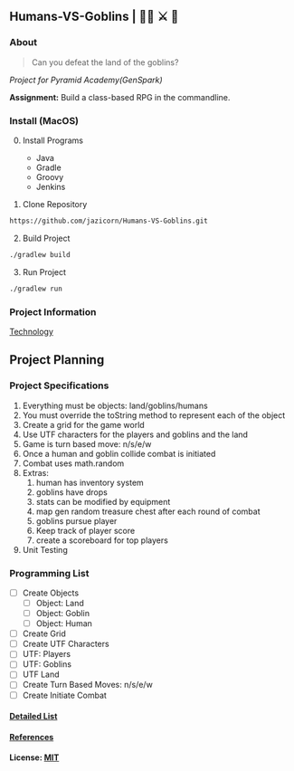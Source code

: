 ## Humans-VS-Goblins | 🥷🏿 ⚔️ 👺

### About
> Can you defeat the land of the goblins? 

*Project for Pyramid Academy(GenSpark)*

**Assignment:** Build a class-based RPG in the commandline.

<!-- ### Features -->

### Install (MacOS)
0. Install Programs
   * Java 
   * Gradle
   * Groovy
   * Jenkins


1. Clone Repository
```bash
https://github.com/jazicorn/Humans-VS-Goblins.git
```
2. Build Project
```bash
./gradlew build
```
3. Run Project
```bash
./gradlew run
```

### Project Information
[Technology](docs/Technology.md)

## Project Planning

### Project Specifications
1. Everything must be objects: land/goblins/humans
2. You must override the toString method to represent each of the object
3. Create a grid for the game world
4. Use UTF characters for the players and goblins and the land
5. Game is turn based move: n/s/e/w
6. Once a human and goblin collide combat is initiated
7. Combat uses math.random
8. Extras:
    1. human has inventory system
    2. goblins have drops
    3. stats can be modified by equipment
    4. map gen random treasure chest after each round of combat
    5. goblins pursue player
    6. Keep track of player score
    7. create a scoreboard for top players
9. Unit Testing

### Programming List
- [ ] Create Objects
    - [ ] Object: Land
    - [ ] Object: Goblin
    - [ ] Object: Human
- [ ] Create Grid
- [ ] Create UTF Characters
- [ ] UTF: Players
- [ ] UTF: Goblins
- [ ] UTF Land
- [ ] Create Turn Based Moves: n/s/e/w
- [ ] Create Initiate Combat

#### [Detailed List](docs/Details.md)

#### [References](docs/References.md)

#### License: [MIT](https://choosealicense.com/licenses/mit/)

